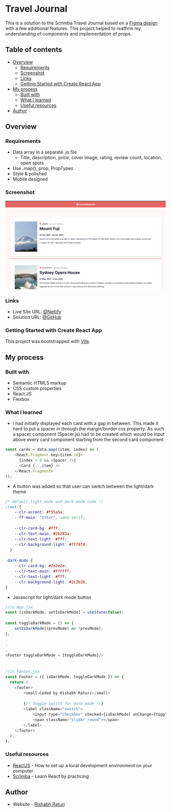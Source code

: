 # Travel Journal

This is a solution to the Scrimba Travel Journal based on a [Figma design](https://www.figma.com/file/qnAXFUo1iZm1EwIKYARJWp/Travel-Journal-(Copy)?node-id=2%3A27&mode=dev)  with a few additional features. This project helped to reaffirm my understanding of components and implementation of props.

## Table of contents

- [Overview](#overview)
  - [Requirements](#requirements)
  - [Screenshot](#screenshot)
  - [Links](#links)
  - [Getting Started with Create React App](#getting-started-with-create-react-app)
- [My process](#my-process)
  - [Built with](#built-with)
  - [What I learned](#what-i-learned)
  - [Useful resources](#useful-resources)
- [Author](#author)

## Overview

### Requirements

- Data array in a separate .js file
  - Title, description, price, cover image, rating, review count, location, open spots
- Use .map(), prop, PropTypes
- Style & polished
- Mobile designed 

### Screenshot

![screenshot](./public/screenshots/screenshot.png)

### Links

- Live Site URL: [@Netlify](https://stellar-melba-12896b.netlify.app/)
- Solution URL: [@GitHub](https://github.com/WAYD0S/react-travel-journal/tree/master/travel-journal)

### Getting Started with Create React App

This project was bootstrapped with [Vite](https://github.com/vitejs/vite).

## My process

### Built with

- Semantic HTML5 markup
- CSS custom properties
- React.JS
- Flexbox

### What I learned

- I had initially displayed each card with a gap in between. This made it hard to put a spacer in through the margin/border css property. As such a spacer component (Spacer.js) had to be created which would be input above every card component starting from the second card component.

```js
const cards = data.map((item, index) => (
    <React.Fragment key={item.id}>
      {index > 0 && <Spacer />}
      <Card {...item} />
    </React.Fragment>
));
```

- A button was added so that user can switch between the light/dark theme

```css
/* default light mode and dark-mode code */
:root {
    --clr-accent: #f55a5a;
    --ff-main: "Inter", sans-serif;
    
    --clr-card-bg: #fff;
    --clr-text-main: #2b283a;
    --clr-text-light: #fff;
    --clr-background-light: #fff8f8;
  }
  
.dark-mode {
    --clr-card-bg: #2e2e2e;
    --clr-text-main: #ffffff;
    --clr-text-light: #fff;
    --clr-background-light: #2c2b2b;
}
```

- Javascript for light/dark mode button

```js 
//in App.jsx
const [isDarkMode, setIsDarkMode] = useState(false);

const toggleDarkMode = () => {
    setIsDarkMode((prevMode) => !prevMode);
};
.
.
.
<Footer toggleDarkMode = {toggleDarkMode}/>


//in Footer.jsx
const Footer = ({ isDarkMode, toggleDarkMode }) => {
  return (
    <footer>
        <small>Coded by Rishabh Raturi</small>

        {/* Toggle switch for dark mode */}
        <label className="switch">
            <input type="checkbox" checked={isDarkMode} onChange={toggleDarkMode} />
            <span className="slider round"></span>
        </label>
    </footer>
  );
};
```

### Useful resources

- [ReactJS](https://reactjs.org/tutorial/tutorial.html) - How to set up a local development environment on your computer
- [Scrimba](https://scrimba.com/learn/learnreact) - Learn React by practicing

## Author

- Website - [Rishabh Raturi](https://github.com/WAYD0S)

